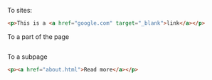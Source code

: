 To sites:
```html
<p>This is a <a href="google.com" target="_blank">link</a></p>
```
To a part of the page
```html
```
To a subpage
```html
<p><a href="about.html">Read more</a></p>
```